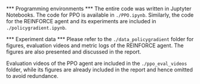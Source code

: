 *** Programming environments ***
The entire code was written in Juptyter Notebooks.
The code for PPO is available in ```./PPO.ipynb```. 
Similarly, the code for the REINFORCE agent and its experiments are included in ```./policygradient.ipynb```.

*** Experiment data ***
Please refer to the ```./data_policygradient``` folder for figures, evaluation videos and metric logs of the REINFORCE agent. The figures are also presented and discussed in the report.

Evaluation videos of the PPO agent are included in the ```./ppo_eval_videos``` folder, while its figures are already included in the report and hence omitted to avoid redundance.